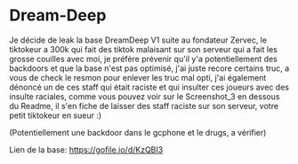 # Dream-Deep
Je décide de leak la base DreamDeep V1 suite au fondateur Zervec, le tiktokeur a 300k qui fait des tiktok malaisant sur son serveur qui a fait les grosse couilles avec moi, je préfère prévenir qu'il y'a potentiellement des backdoors et que la base n'est pas optimisé, j'ai juste recore certains truc, a vous de check le resmon pour enlever les truc mal opti, j'ai également dénoncé un de ces staff qui était raciste et qui insulter ces joueurs avec des insulte raciales, comme vous pouvez voir sur le Screenshot_3 en dessous du Readme, il s'en fiche de laisser des staff raciste sur son serveur, votre petit tiktokeur en sueur :)

(Potentiellement une backdoor dans le gcphone et le drugs, a vérifier)

Lien de la base: https://gofile.io/d/KzQBI3
